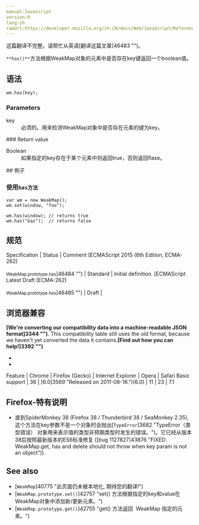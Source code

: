 ```yaml
---
manual:Javascript
version:0
lang:zh
rawUrl:https://developer.mozilla.org/zh-CN/docs/Web/JavaScript/Reference/Global_Objects/WeakMap/has
---
```




这篇翻译不完整。请帮忙从英语[翻译这篇文章]46483 "")。






`**has()**`方法根据WeakMap对象的元素中是否存在key键返回一个boolean值。


## 语法<a name="语法"></a>

```
wm.has(key);
```

### Parameters<a name="Parameters"></a>
<dl><dt id=''>key</dt><dd>必须的。用来检测WeakMap对象中是否存在元素的键为key。</dd></dl>
### Return value<a name="Return_value"></a>
<dl><dt id=''>Boolean</dt><dd>如果指定的key存在于某个元素中则返回true，否则返回flase。</dd></dl>
## 例子<a name="例子"></a>

### 使用`has方法`<a name="使用_has方法"></a>

```
var wm = new WeakMap();
wm.set(window, "foo");

wm.has(window); // returns true
wm.has("baz");  // returns false
```

## 规范<a name="规范"></a>

Specification | Status | Comment 
[ECMAScript 2015 (6th Edition, ECMA-262)<br></br><small>WeakMap.prototype.has</small>]46484 "") | Standard | Initial definition. 
[ECMAScript Latest Draft (ECMA-262)<br></br><small>WeakMap.prototype.has</small>]46485 "") | Draft |  


## 浏览器兼容<a name="浏览器兼容"></a>


**[We&#39;re converting our compatibility data into a machine-readable JSON format]3344 "")**. This compatibility table still uses the old format, because we haven&#39;t yet converted the data it contains.**[Find out how you can help!]3392 "")**


* 
* 

Feature | Chrome | Firefox (Gecko) | Internet Explorer | Opera | Safari 
Basic support | 36 | [6.0]3569 "Released on 2011-08-16.")(6.0) | 11 | 23 | 7.1 




## Firefox-特有说明<a name="Firefox-特有说明"></a>

* 直到SpiderMonkey 38 (Firefox 38 / Thunderbird 38 / SeaMonkey 2.35), 这个方法在key参数不是一个对象时会抛出[`TypeError`]3682 "TypeError（类型错误） 对象用来表示值的类型非预期类型时发生的错误。")。它已经从版本38后按照最新版本的ES6标准修复 ([bug 1127827]43876 "FIXED: WeakMap.get, has and delete should not throw when key param is not an object")).

## See also<a name="See_also"></a>

* [`WeakMap`]40775 "此页面仍未被本地化, 期待您的翻译!")
* [`WeakMap.prototype.set()`]42757 "set() 方法根据指定的key和value在 WeakMap对象中添加新/更新元素。")
* [`WeakMap.prototype.get()`]42755 "get() 方法返回  WeakMap 指定的元素。")



